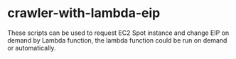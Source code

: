 # crawler-with-lambda-eip

These scripts can be used to request EC2 Spot instance and change EIP on demand by Lambda function, the lambda function could be run on demand or automatically.
